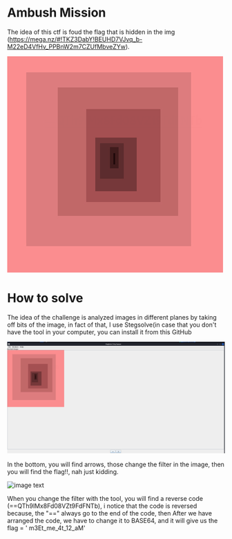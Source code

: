 # Ambush Mission 


The idea of this ctf is foud the flag that is hidden in the img (https://mega.nz/#!TKZ3DabY!BEUHD7VJvq_b-M22eD4VfHv_PPBnW2m7CZUfMbveZYw).



![image text](https://github.com/FabV05/CTF-LEARN/blob/main/Ambush%20Mission/clue.png)







# How to solve



The idea of the challenge is analyzed images in different planes by taking off bits of the image, in fact of that, I use Stegsolve(in case that you don't have the tool in your computer, you can install it from this GitHub 

![image text](https://github.com/FabV05/CTF-LEARN/blob/main/Ambush%20Mission/Screenshot%202023-02-01%20190658.png)


In the bottom, you will find arrows, those change the filter in the image, then you will find the flag!!, nah just kidding.



![image text](https://i.imgur.com/Dj52ahs.png)


When you change the filter with the tool, you will find a reverse code (==QTh9lMx8Fd08VZt9FdFNTb), i notice that the code is reversed because, the "=="  always go to the end of the code, then After we have arranged the code, we have to change it to BASE64, and it will give us the flag =  ' m3Et_me_4t_12_aM'


